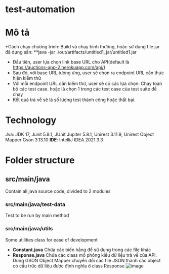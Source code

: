 # test-automation


# Mô tả
*Cách chạy chương trình: Build và chạy bình thường, hoặc sử dụng file jar đã dựng sẵn: **java -jar ./out/artifacts/untitled1_jar/untitled1.jar
- Đầu tiên, user lựa chọn link base URL cho API(default là https://auctions-app-2.herokuapp.com/api/)
- Sau đó, với base URL tương ứng, user sẽ chọn ra endpoint URL cần thực hiện kiểm thử
- Với mỗi endpoint URL cần kiểm thử, user sẽ có các lựa chọn: Chạy toàn bộ các test case. hoặc là chọn 1 trong các test case của test suite để chạy
- Kết quả trả về sẽ là số lượng test thành công hoặc thất bại.
# Technology
Jva: JDK 17, Junit 5.8.1, JUnit Jupiter 5.8.1, Unirest 3.11.9, Unirest Object Mapper Gson 3.13.10
 **IDE**: IntelliJ IDEA 2021.3.3
# Folder structure
## src/main/java 
Contain all java source code, divided to 2 modules
### src/main/java/test-data
Test to be run by main method
### src/main/java/utils
Some utilities class for ease of development
- **Constant.java**
Chứa các biến hằng để sử dụng trong các file khác
- **Response.java**
Chứa các class mô phỏng kiểu dữ liệu trả về của API. 
Dùng GSON Object Mapper chuyển đổi các file JSON thành các object có cấu trức dữ liệu được định nghĩa ở class Response
![image](https://user-images.githubusercontent.com/79791913/173883554-07724269-2bf3-433b-859e-1130eb8c3a1d.png)
